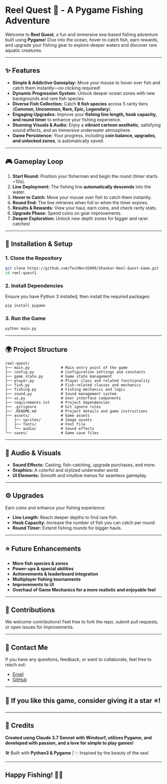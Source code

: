 # Reel Quest 🎣 - A Pygame Fishing Adventure

Welcome to **Reel Quest**, a fun and immersive sea-based fishing adventure built using **Pygame**! Dive into the ocean, hover to catch fish, earn rewards, and upgrade your fishing gear to explore deeper waters and discover rare aquatic creatures.

---

## ✨ Features

- **Simple & Addictive Gameplay:** Move your mouse to hover over fish and catch them instantly—no clicking required!
- **Dynamic Progression System:** Unlock deeper ocean zones with new backgrounds and rare fish species.
- **Diverse Fish Collection:** Catch **9 fish species** across 5 rarity tiers (**Common, Uncommon, Rare, Epic, Legendary**).
- **Engaging Upgrades:** Improve your **fishing line length, hook capacity, and round timer** to enhance your fishing experience.
- **Stunning Visuals & Audio:** Enjoy a **vibrant cartoon aesthetic**, satisfying sound effects, and an immersive underwater atmosphere.
- **Game Persistence:** Your progress, including **coin balance, upgrades, and unlocked zones**, is automatically saved.

---

## 🎮 Gameplay Loop

1. **Start Round:** Position your fisherman and begin the round (timer starts \~10s).
2. **Line Deployment:** The fishing line **automatically descends** into the water.
3. **Hover to Catch:** Move your mouse over fish to catch them instantly.
4. **Round End:** The line retrieves when full or when the timer expires.
5. **Results & Rewards:** View your haul, earn coins, and check rarity stats.
6. **Upgrade Phase:** Spend coins on gear improvements.
7. **Deeper Exploration:** Unlock new depth zones for bigger and rarer catches!

---

## 🔧 Installation & Setup

### 1. Clone the Repository

```sh
git clone https://github.com/TechNerd2009/Shankar-Reel-Quest-Game.git
cd reel-quest1
```

### 2. Install Dependencies

Ensure you have Python 3 installed, then install the required packages:

```sh
pip install pygame
```

### 3. Run the Game

```sh
python main.py
```

---

## 🌍 Project Structure

```
reel-quest/
├── main.py              # Main entry point of the game
├── config.py            # Configuration settings and constants
├── game_state.py        # Game state management
├── player.py            # Player class and related functionality
├── fish.py              # Fish-related classes and mechanics
├── fishing.py           # Fishing mechanics and logic
├── sound.py             # Sound management system
├── ui.py                # User interface components
├── requirements.txt     # Project dependencies
├── .gitignore           # Git ignore rules
├── .README.md           # Project details and game instructions
├── assets/              # Game assets
│   ├── sprites/         # Image assets
│   ├── fonts/           # Font file
│   └── audio/           # Sound effects
└── saves/               # Game save files
```

---

## 🎵 Audio & Visuals

- **Sound Effects:** Casting, fish-catching, upgrade purchases, and more.
- **Graphics:** A colorful and stylized underwater world.
- **UI Elements:** Smooth and intuitive menus for seamless gameplay.

---

## ⚙️ Upgrades

Earn coins and enhance your fishing experience:

- **Line Length:** Reach deeper depths to find rare fish.
- **Hook Capacity:** Increase the number of fish you can catch per round.
- **Round Timer:** Extend fishing rounds for bigger hauls.

---

## ⭐ Future Enhancements

- **More fish species & zones**
- **Power-ups & special abilities**
- **Achievements & leaderboard integration**
- **Multiplayer fishing tournaments**
- **Improvements to UI**
- **Overhaul of Game Mechanics for a more realistic and enjoyable feel**

---

## 💎 Contributions

We welcome contributions! Feel free to fork the repo, submit pull requests, or open issues for improvements.

---

## 📩 Contact Me

If you have any questions, feedback, or want to collaborate, feel free to reach out:
- [Email](krishnamurthyshankar9@gmail.com)
- [GitHub](github.com/TechNerd2009)

---

## 🎉 If you like this game, consider giving it a star ⭐!

---

## 🌟 Credits

**Created using Claude 3.7 Sonnet with Windsurf, utilizes Pygame, and developed with passion, and a love for simple to play games!**

🛠 Built with **Python3 & Pygame**  |  ✨ Inspired by the beauty of the sea!

---

## Happy Fishing! 🎣🌊
